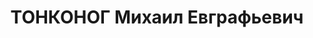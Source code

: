 ---
title: ТОНКОНОГ Михаил Евграфьевич
description: "народився 1903, Харківська обл., с. Богданівка Ковалівського р-ну, із\
  \ селян. освіта початкова. \n  прож. Одеська обл.. с. Братське Братського р-ну.\
  \ Секретар Братського райкому КП (б)У. \n  Заарештований 01.10.1937 р. \n  Постановою\
  \ Одеського обласного суду від 23.05.1939 р. справу припинено. Подальша доля невідома."
---